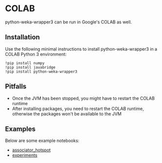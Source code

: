 # COLAB

python-weka-wrapper3 can be run in Google's COLAB as well.

## Installation

Use the following minimal instructions to install python-weka-wrapper3 in a COLAB Python 3 environment:

```
!pip install numpy
!pip install javabridge
!pip install python-weka-wrapper3
```

## Pitfalls

* Once the JVM has been stopped, you might have to restart the COLAB runtime
* After installing packages, you need to restart the COLAB runtime, otherwise the packages won't be available to the JVM

## Examples

Below are some example notebooks:
* [associator_hotspot](https://colab.research.google.com/drive/16PwUXZywqW_GWJL2ymJw6goFTZpFIVbv?usp=sharing)
* [experiments](https://colab.research.google.com/drive/1A9bZkPvXPAViipan7u9siQfkakChyYFV?usp=sharing)

